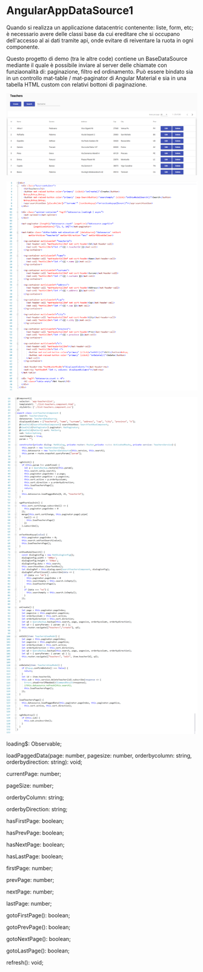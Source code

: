# AngularAppDataSource1

Quando si realizza un applicazione datacentric contenente: liste, form, etc; è necessario avere delle classi base da cui ereditare che si occupano dell'accesso al ai dati tramite api, onde evitare di reiventare la ruota in ogni componente.

Questo progetto di demo (tra le altre code) contiene un BaseDataSource mediante il quale è possibile inviare al server delle chiamate con funziaonalità di: paginazione, filtro ed ordinamento. Può essere bindato sia in un controllo mat-table / mat-paginator di Angular Material e sia in una tabella HTML custom con relativi bottoni di paginazione.

![example1](/example1.png)

![example2](/example2.png)

![example3](/example3.png)


 loading$: Observable<boolean>;
  
 loadPaggedData(page: number, pagesize: number, orderbycolumn: string, orderbydirection: string): void;
  
 currentPage: number;
  
 pageSize: number;
  
 orderbyColumn: string;
  
 orderbyDirection: string;
  
 hasFirstPage: boolean;
  
 hasPrevPage: boolean;
  
 hasNextPage: boolean;
  
 hasLastPage: boolean;
  
 firstPage: number;
  
 prevPage: number;
  
 nextPage: number;
  
 lastPage: number;
  
 gotoFirstPage(): boolean;
  
 gotoPrevPage(): boolean;
  
 gotoNextPage(): boolean; 
  
 gotoLastPage(): boolean;
  
 refresh(): void; 
